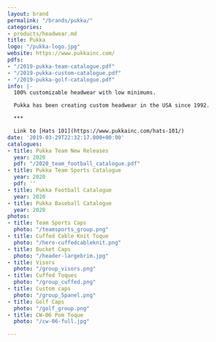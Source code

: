 ```yaml
---
layout: brand
permalink: "/brands/pukka/"
categories:
- products/headwear.md
title: Pukka
logo: "/pukka-logo.jpg"
website: https://www.pukkainc.com/
pdfs:
- "/2019-pukka-team-catalogue.pdf"
- "/2019-pukka-custom-catalogue.pdf"
- "/2019-pukka-golf-catalogue.pdf"
info: |-
  100% customizable headwear with low minimums.

  Pukka has been creating custom headwear in the USA since 1992.

  ***

  Link to [Hats 101](https://www.pukkainc.com/hats-101/)
date: '2019-03-29T22:32:17.000+00:00'
catalogues:
- title: Pukka Team New Releases
  year: 2020
  pdf: "/2020_team_football_catalogue.pdf"
- title: Pukka Team Sports Catalogue
  year: 2020
  pdf: ''
- title: Pukka Football Catalogue
  year: 2020
- title: Pukka Baseball Catalogue
  year: 2020
photos:
- title: Team Sports Caps
  photo: "/teamsports_group.png"
- title: Cuffed Cable Knit Toque
  photo: "/hero-cuffedcableknit.png"
- title: Bucket Caps
  photo: "/header-largebrim.jpg"
- title: Visors
  photo: "/group_visors.png"
- title: Cuffed Toques
  photo: "/group_cuffed.png"
- title: Custom caps
  photo: "/group_5panel.png"
- title: Golf Caps
  photo: "/golf_group.png"
- title: CW-06 Pom Toque
  photo: "/cw-06-full.jpg"

---
```


